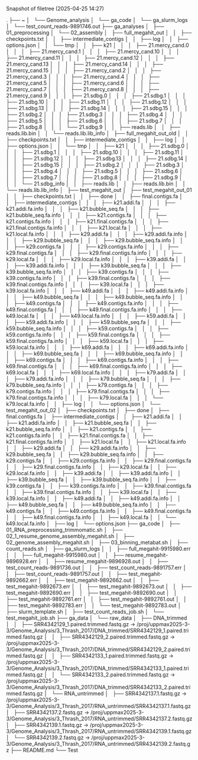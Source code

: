 Snapshot of filetree (2025-04-25 14:27)

.
├── ~
│   └── Genome_analysis
│       └── ga_code
│           └── ga_slurm_logs
│               └── test_count_reads-9891746.out
├── ga_analyses
│   ├── 01_preprocessing
│   └── 02_assembly
│       ├── full_megahit_out
│       │   ├── checkpoints.txt
│       │   ├── intermediate_contigs
│       │   ├── log
│       │   ├── options.json
│       │   └── tmp
│       │       ├── k21
│       │       │   ├── 21.mercy_cand.0
│       │       │   ├── 21.mercy_cand.1
│       │       │   ├── 21.mercy_cand.10
│       │       │   ├── 21.mercy_cand.11
│       │       │   ├── 21.mercy_cand.12
│       │       │   ├── 21.mercy_cand.13
│       │       │   ├── 21.mercy_cand.14
│       │       │   ├── 21.mercy_cand.15
│       │       │   ├── 21.mercy_cand.2
│       │       │   ├── 21.mercy_cand.3
│       │       │   ├── 21.mercy_cand.4
│       │       │   ├── 21.mercy_cand.5
│       │       │   ├── 21.mercy_cand.6
│       │       │   ├── 21.mercy_cand.7
│       │       │   ├── 21.mercy_cand.8
│       │       │   ├── 21.mercy_cand.9
│       │       │   ├── 21.sdbg.0
│       │       │   ├── 21.sdbg.1
│       │       │   ├── 21.sdbg.10
│       │       │   ├── 21.sdbg.11
│       │       │   ├── 21.sdbg.12
│       │       │   ├── 21.sdbg.13
│       │       │   ├── 21.sdbg.14
│       │       │   ├── 21.sdbg.15
│       │       │   ├── 21.sdbg.2
│       │       │   ├── 21.sdbg.3
│       │       │   ├── 21.sdbg.4
│       │       │   ├── 21.sdbg.5
│       │       │   ├── 21.sdbg.6
│       │       │   ├── 21.sdbg.7
│       │       │   ├── 21.sdbg.8
│       │       │   └── 21.sdbg.9
│       │       ├── reads.lib
│       │       ├── reads.lib.bin
│       │       └── reads.lib.lib_info
│       ├── full_megahit_out_old
│       │   ├── checkpoints.txt
│       │   ├── intermediate_contigs
│       │   ├── log
│       │   ├── options.json
│       │   └── tmp
│       │       ├── k21
│       │       │   ├── 21.sdbg.0
│       │       │   ├── 21.sdbg.1
│       │       │   ├── 21.sdbg.10
│       │       │   ├── 21.sdbg.11
│       │       │   ├── 21.sdbg.12
│       │       │   ├── 21.sdbg.13
│       │       │   ├── 21.sdbg.14
│       │       │   ├── 21.sdbg.15
│       │       │   ├── 21.sdbg.2
│       │       │   ├── 21.sdbg.3
│       │       │   ├── 21.sdbg.4
│       │       │   ├── 21.sdbg.5
│       │       │   ├── 21.sdbg.6
│       │       │   ├── 21.sdbg.7
│       │       │   ├── 21.sdbg.8
│       │       │   ├── 21.sdbg.9
│       │       │   └── 21.sdbg_info
│       │       ├── reads.lib
│       │       ├── reads.lib.bin
│       │       └── reads.lib.lib_info
│       ├── test_megahit_out
│       ├── test_megahit_out_01
│       │   ├── checkpoints.txt
│       │   ├── done
│       │   ├── final.contigs.fa
│       │   ├── intermediate_contigs
│       │   │   ├── k21.addi.fa
│       │   │   ├── k21.addi.fa.info
│       │   │   ├── k21.bubble_seq.fa
│       │   │   ├── k21.bubble_seq.fa.info
│       │   │   ├── k21.contigs.fa
│       │   │   ├── k21.contigs.fa.info
│       │   │   ├── k21.final.contigs.fa
│       │   │   ├── k21.final.contigs.fa.info
│       │   │   ├── k21.local.fa
│       │   │   ├── k21.local.fa.info
│       │   │   ├── k29.addi.fa
│       │   │   ├── k29.addi.fa.info
│       │   │   ├── k29.bubble_seq.fa
│       │   │   ├── k29.bubble_seq.fa.info
│       │   │   ├── k29.contigs.fa
│       │   │   ├── k29.contigs.fa.info
│       │   │   ├── k29.final.contigs.fa
│       │   │   ├── k29.final.contigs.fa.info
│       │   │   ├── k29.local.fa
│       │   │   ├── k29.local.fa.info
│       │   │   ├── k39.addi.fa
│       │   │   ├── k39.addi.fa.info
│       │   │   ├── k39.bubble_seq.fa
│       │   │   ├── k39.bubble_seq.fa.info
│       │   │   ├── k39.contigs.fa
│       │   │   ├── k39.contigs.fa.info
│       │   │   ├── k39.final.contigs.fa
│       │   │   ├── k39.final.contigs.fa.info
│       │   │   ├── k39.local.fa
│       │   │   ├── k39.local.fa.info
│       │   │   ├── k49.addi.fa
│       │   │   ├── k49.addi.fa.info
│       │   │   ├── k49.bubble_seq.fa
│       │   │   ├── k49.bubble_seq.fa.info
│       │   │   ├── k49.contigs.fa
│       │   │   ├── k49.contigs.fa.info
│       │   │   ├── k49.final.contigs.fa
│       │   │   ├── k49.final.contigs.fa.info
│       │   │   ├── k49.local.fa
│       │   │   ├── k49.local.fa.info
│       │   │   ├── k59.addi.fa
│       │   │   ├── k59.addi.fa.info
│       │   │   ├── k59.bubble_seq.fa
│       │   │   ├── k59.bubble_seq.fa.info
│       │   │   ├── k59.contigs.fa
│       │   │   ├── k59.contigs.fa.info
│       │   │   ├── k59.final.contigs.fa
│       │   │   ├── k59.final.contigs.fa.info
│       │   │   ├── k59.local.fa
│       │   │   ├── k59.local.fa.info
│       │   │   ├── k69.addi.fa
│       │   │   ├── k69.addi.fa.info
│       │   │   ├── k69.bubble_seq.fa
│       │   │   ├── k69.bubble_seq.fa.info
│       │   │   ├── k69.contigs.fa
│       │   │   ├── k69.contigs.fa.info
│       │   │   ├── k69.final.contigs.fa
│       │   │   ├── k69.final.contigs.fa.info
│       │   │   ├── k69.local.fa
│       │   │   ├── k69.local.fa.info
│       │   │   ├── k79.addi.fa
│       │   │   ├── k79.addi.fa.info
│       │   │   ├── k79.bubble_seq.fa
│       │   │   ├── k79.bubble_seq.fa.info
│       │   │   ├── k79.contigs.fa
│       │   │   ├── k79.contigs.fa.info
│       │   │   ├── k79.final.contigs.fa
│       │   │   ├── k79.final.contigs.fa.info
│       │   │   ├── k79.local.fa
│       │   │   └── k79.local.fa.info
│       │   ├── log
│       │   └── options.json
│       └── test_megahit_out_02
│           ├── checkpoints.txt
│           ├── done
│           ├── final.contigs.fa
│           ├── intermediate_contigs
│           │   ├── k21.addi.fa
│           │   ├── k21.addi.fa.info
│           │   ├── k21.bubble_seq.fa
│           │   ├── k21.bubble_seq.fa.info
│           │   ├── k21.contigs.fa
│           │   ├── k21.contigs.fa.info
│           │   ├── k21.final.contigs.fa
│           │   ├── k21.final.contigs.fa.info
│           │   ├── k21.local.fa
│           │   ├── k21.local.fa.info
│           │   ├── k29.addi.fa
│           │   ├── k29.addi.fa.info
│           │   ├── k29.bubble_seq.fa
│           │   ├── k29.bubble_seq.fa.info
│           │   ├── k29.contigs.fa
│           │   ├── k29.contigs.fa.info
│           │   ├── k29.final.contigs.fa
│           │   ├── k29.final.contigs.fa.info
│           │   ├── k29.local.fa
│           │   ├── k29.local.fa.info
│           │   ├── k39.addi.fa
│           │   ├── k39.addi.fa.info
│           │   ├── k39.bubble_seq.fa
│           │   ├── k39.bubble_seq.fa.info
│           │   ├── k39.contigs.fa
│           │   ├── k39.contigs.fa.info
│           │   ├── k39.final.contigs.fa
│           │   ├── k39.final.contigs.fa.info
│           │   ├── k39.local.fa
│           │   ├── k39.local.fa.info
│           │   ├── k49.addi.fa
│           │   ├── k49.addi.fa.info
│           │   ├── k49.bubble_seq.fa
│           │   ├── k49.bubble_seq.fa.info
│           │   ├── k49.contigs.fa
│           │   ├── k49.contigs.fa.info
│           │   ├── k49.final.contigs.fa
│           │   ├── k49.final.contigs.fa.info
│           │   ├── k49.local.fa
│           │   └── k49.local.fa.info
│           ├── log
│           └── options.json
├── ga_code
│   ├── 01_RNA_preprocessing_trimmomatic.sh
│   ├── 02_1_resume_genome_assembly_megahit.sh
│   ├── 02_genome_assembly_megahit.sh
│   ├── 03_binning_metabat.sh
│   ├── count_reads.sh
│   ├── ga_slurm_logs
│   │   ├── full_megahit-9915980.err
│   │   ├── full_megahit-9915980.out
│   │   ├── resume_megahit-9896928.err
│   │   ├── resume_megahit-9896928.out
│   │   ├── test_count_reads-9891736.out
│   │   ├── test_count_reads-9891757.err
│   │   ├── test_count_reads-9891757.out
│   │   ├── test_megahit-9892662.err
│   │   ├── test_megahit-9892662.out
│   │   ├── test_megahit-9892673.err
│   │   ├── test_megahit-9892673.out
│   │   ├── test_megahit-9892690.err
│   │   ├── test_megahit-9892690.out
│   │   ├── test_megahit-9892761.err
│   │   ├── test_megahit-9892761.out
│   │   ├── test_megahit-9892783.err
│   │   └── test_megahit-9892783.out
│   ├── slurm_template.sh
│   ├── test_count_reads_job.sh
│   └── test_megahit_job.sh
├── ga_data
│   └── raw_data
│       ├── DNA_trimmed
│       │   ├── SRR4342129_1.paired.trimmed.fastq.gz -> /proj/uppmax2025-3-3/Genome_Analysis/3_Thrash_2017/DNA_trimmed/SRR4342129_1.paired.trimmed.fastq.gz
│       │   ├── SRR4342129_2.paired.trimmed.fastq.gz -> /proj/uppmax2025-3-3/Genome_Analysis/3_Thrash_2017/DNA_trimmed/SRR4342129_2.paired.trimmed.fastq.gz
│       │   ├── SRR4342133_1.paired.trimmed.fastq.gz -> /proj/uppmax2025-3-3/Genome_Analysis/3_Thrash_2017/DNA_trimmed/SRR4342133_1.paired.trimmed.fastq.gz
│       │   └── SRR4342133_2.paired.trimmed.fastq.gz -> /proj/uppmax2025-3-3/Genome_Analysis/3_Thrash_2017/DNA_trimmed/SRR4342133_2.paired.trimmed.fastq.gz
│       └── RNA_untrimmed
│           ├── SRR4342137.1.fastq.gz -> /proj/uppmax2025-3-3/Genome_Analysis/3_Thrash_2017/RNA_untrimmed/SRR4342137.1.fastq.gz
│           ├── SRR4342137.2.fastq.gz -> /proj/uppmax2025-3-3/Genome_Analysis/3_Thrash_2017/RNA_untrimmed/SRR4342137.2.fastq.gz
│           ├── SRR4342139.1.fastq.gz -> /proj/uppmax2025-3-3/Genome_Analysis/3_Thrash_2017/RNA_untrimmed/SRR4342139.1.fastq.gz
│           └── SRR4342139.2.fastq.gz -> /proj/uppmax2025-3-3/Genome_Analysis/3_Thrash_2017/RNA_untrimmed/SRR4342139.2.fastq.gz
├── README.md
└── Test
